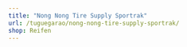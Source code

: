 ```yaml
---
title: "Nong Nong Tire Supply Sportrak"
url: /tuguegarao/nong-nong-tire-supply-sportrak/
shop: Reifen
---
```

